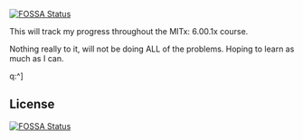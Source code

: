 [![FOSSA Status](https://app.fossa.io/api/projects/git%2Bgithub.com%2Fjoswayski%2FMITx-6.00.1x.svg?type=shield)](https://app.fossa.io/projects/git%2Bgithub.com%2Fjoswayski%2FMITx-6.00.1x?ref=badge_shield)

This will track my progress throughout the MITx: 6.00.1x course.

Nothing really to it, will not be doing ALL of the problems. Hoping to learn as much as I can.

q:^]


## License
[![FOSSA Status](https://app.fossa.io/api/projects/git%2Bgithub.com%2Fjoswayski%2FMITx-6.00.1x.svg?type=large)](https://app.fossa.io/projects/git%2Bgithub.com%2Fjoswayski%2FMITx-6.00.1x?ref=badge_large)